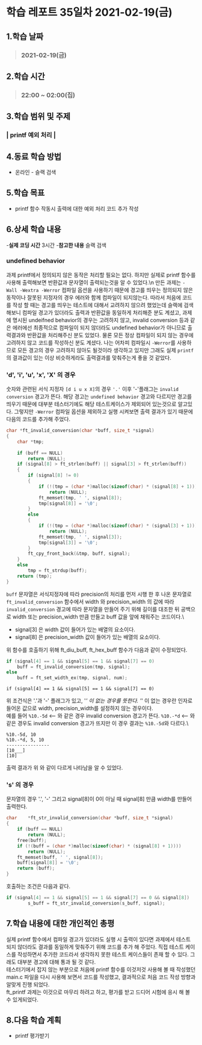 # 학습 레포트 35일차 2021-02-19(금)
## 1.학습 날짜
> ### 2021-02-19(금)
## 2.학습 시간
> ### 22:00 ~ 02:00(집)
## 3.학습 범위 및 주제
### | printf 예외 처리 |
## 4.동료 학습 방법
- 온라인 - 슬랙 검색
## 5.학습 목표
- printf 함수 작동시 출력에 대한 예외 처리 코드 추가 작성
## 6.상세 학습 내용
-**실제 코딩 시간** 3시간
-**참고한 내용** 슬랙 검색

### undefined behavior
과제 printf에서 정의되지 않은 동작은 처리할 필요는 없다. 하지만 실제로 printf 함수를 사용해 출력해보면 반환값과 문자열이 출력되는것을 알 수 있었다.\n
만든 과제는 `-Wall -Wextra -Werror` 컴파일 옵션을 사용하기 때문에 경고를 띄우는 정의되지 않은 동작이나 잘못된 지정자의 경우 에러와 함께 컴파일이 되지않는다. 따라서 처음에 코드를 작성 할 때는 경고를 띄우는 테스트에 대해서 교려하지 않으려 했었는데 슬랙에 검색 해보니 컴파일 경고가 있더라도 출력과 반환값을 동일하게 처리해준 분도 계셨고, 과제에 명시된 undeifned behavior의 경우는 고려하지 않고, invalid conversion 등과 같은 에러에선 최종적으로 컴파일이 되지 않더라도 undefined behavior가 아니므로 출력결과와 반환값을 처리해주신 분도 있었다. 물론 모든 정상 컴파일이 되지 않는 경우에 고려하지 않고 코드를 작성하신 분도 계셨다. 나는 어차피 컴파일시 `-Werror`를 사용하므로 모든 경고의 경우 고려하지 않아도 될것이라 생각하고 있지만 그래도 실제 `printf`의 결과값이 있는 이상 비슷하게라도 출력결과를 맞춰주는게 좋을 것 같았다.

### 'd', 'i', 'u', 'x', 'X' 의 경우
숫자와 관련된 서식 지정자 `[d i u x X]`의 경우 `'.'` 이후 '-'플래그는 `invalid conversion` 경고가 뜬다. 해당 경고는 `undefined behavior` 경고와 다르지만 경고를 띄우기 때문에 대부분 테스터기에도 해당 테스트케이스가 제외되어 있는것으로 알고있다. 그렇지만 `-Werror` 컴파일 옵션을 제외하고 실행 시켜보면 출력 결과가 있기 때문에 다음의 코드를 추가해 주었다.

```c
char *ft_invalid_conversion(char *buff, size_t *signal)
{
    char *tmp;
    
    if (buff == NULL)
        return (NULL);
    if (signal[8] > ft_strlen(buff) || signal[3] > ft_strlen(buff))
    {
        if (signal[8] != 0)
        {
            if (!(tmp = (char *)malloc(sizeof(char) * (signal[8] + 1))))
				return (NULL);
			ft_memset(tmp, ' ', signal[8]);
			tmp[signal[8]] = '\0';
        }
        else
		{
			if (!(tmp = (char *)malloc(sizeof(char) * (signal[3] + 1))))
				return (NULL);
			ft_memset(tmp, ' ', signal[3]);
			tmp[signal[3]] = '\0';
		}
		ft_cpy_front_back(&tmp, buff, signal);
    }
    else
		tmp = ft_strdup(buff);
	return (tmp);
}
```

`buff` 문자열은 서식지정자에 따라 precision의 처리를 먼저 시행 한 후 나온 문자열로 `ft_invalid_conversion` 함수에서 width 와 precision_width 의 값에 따라 `invalid_conversion` 경고에 따라 문자열을 만들어 주기 위해 길이를 대조한 뒤 공백으로 width 또는 precision_width 만큼 만들고 buff 값을 앞에 채워주는 코드이다.\
- signal[3] 은 width 값이 들어가 있는 배열의 요소이다.
- signal[8] 은 precision_width 값이 들어가 있는 배열의 요소이다.

위 함수를 호출하기 위해 ft_diu_buff, ft_hex_buff 함수가 다음과 같이 수정되었다.

```c
if (signal[4] == 1 && signal[5] == 1 && signal[7] == 0)
    buff = ft_invalid_conversion(tmp, signal);
else
    buff = ft_set_width_ex(tmp, signal, num);
```
```
if (signal[4] == 1 && signal[5] == 1 && signal[7] == 0)
```
위 조건식은 '.'과 '-' 플래그가 있고, '*' 이 없는 경우를 뜻한다. '*' 이 없는 경우란 인자로 들어온 값으로 width, precision_width를 설정하지 않는 경우이다.\
예를 들어 `%10.-5d` <-- 와 같은 경우 invalid conversion 경고가 뜬다.
`%10.-*d` <-- 와 같은 경우도 invalid conversion 경고가 뜨지만 이 경우 결과는 `%10.-5d`와 다르다.\
```
%10.-5d, 10
%10.-*d, 5, 10
----------------
[10___]
[10]
```
출력 결과가 위 와 같이 다르게 나타남을 알 수 있었다.

### 's' 의 경우
문자열의 경우 '.', '-' 그리고 signal[8]이 0이 아닐 때 signal[8] 만큼 width를 만들어 출력한다.

```c
char	*ft_str_invalid_conversion(char *buff, size_t *signal)
{
	if (buff == NULL)
		return (NULL);
	free(buff);
	if (!(buff = (char *)malloc(sizeof(char) * (signal[8] + 1))))
		return (NULL);
	ft_memset(buff, ' ', signal[8]);
	buff[signal[8]] = '\0';
	return (buff);
}
```
호출하는 조건은 다음과 같다.
```c
if (signal[4] == 1 && signal[5] == 1 && signal[7] == 0 && signal[8])
		s_buff = ft_str_invalid_conversion(s_buff, signal);
```

## 7.학습 내용에 대한 개인적인 총평
실제 printf 함수에서 컴파일 경고가 있더라도 실행 시 출력이 있다면 과제에서 테스트 되지 않더라도 결과를 동일하게 맞춰주기 위해 코드를 추가 해 주었다. 직접 테스트 케이스를 작성하면서 추가한 코드라서 생각하지 못한 테스트 케이스들이 존재 할 수 있다. 그래도 대부분 경고에 대해 통과 될 것 같다.\
테스터기에서 잡지 않는 부분으로 처음에 printf 함수를 이것저것 사용해 볼 때 작성했던 main.c 파일을 다시 사용해 보면서 코드를 작성했고, 결과적으로 처음 코드 작성 방향과 알맞게 진행 되었다.\
ft_printf 과제는 이것으로 마무리 하려고 하고, 평가를 받고 드디어 시험에 응시 해 볼 수 있게되었다.
## 8.다음 학습 계획
- printf 평가받기